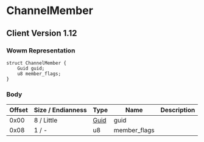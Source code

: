 # ChannelMember
## Client Version 1.12

### Wowm Representation
```rust,ignore
struct ChannelMember {
    Guid guid;
    u8 member_flags;
}
```
### Body
| Offset | Size / Endianness | Type | Name | Description |
| ------ | ----------------- | ---- | ---- | ----------- |
| 0x00 | 8 / Little | [Guid](../spec/packed-guid.md) | guid |  |
| 0x08 | 1 / - | u8 | member_flags |  |
